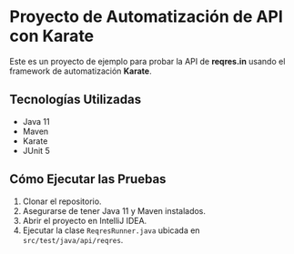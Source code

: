 # Proyecto de Automatización de API con Karate

Este es un proyecto de ejemplo para probar la API de **reqres.in** usando el framework de automatización **Karate**.

## Tecnologías Utilizadas
*   Java 11
*   Maven
*   Karate
*   JUnit 5

## Cómo Ejecutar las Pruebas
1.  Clonar el repositorio.
2.  Asegurarse de tener Java 11 y Maven instalados.
3.  Abrir el proyecto en IntelliJ IDEA.
4.  Ejecutar la clase `ReqresRunner.java` ubicada en `src/test/java/api/reqres`.